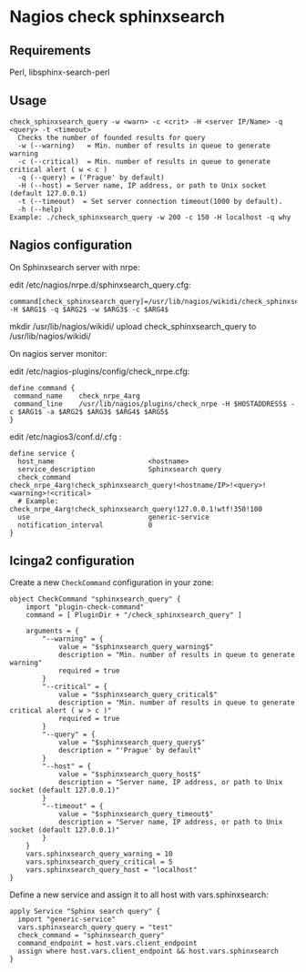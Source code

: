 Nagios check sphinxsearch
=========================

Requirements 
------------
Perl, libsphinx-search-perl

Usage
-----

```
check_sphinxsearch_query -w <warn> -c <crit> -H <server IP/Name> -q <query> -t <timeout>
  Checks the number of founded results for query
  -w (--warning)   = Min. number of results in queue to generate warning
  -c (--critical)  = Min. number of results in queue to generate critical alert ( w < c )
  -q (--query) = ('Prague' by default)
  -H (--host) = Server name, IP address, or path to Unix socket (default 127.0.0.1)
  -t (--timeout)  = Set server connection timeout(1000 by default).
  -h (--help)
Example: ./check_sphinxsearch_query -w 200 -c 150 -H localhost -q why
```

Nagios configuration
--------------------

On Sphinxsearch server with nrpe:

edit /etc/nagios/nrpe.d/sphinxsearch_query.cfg:
  
```
command[check_sphinxsearch_query]=/usr/lib/nagios/wikidi/check_sphinxsearch_query -H $ARG1$ -q $ARG2$ -w $ARG3$ -c $ARG4$
```

mkdir /usr/lib/nagios/wikidi/
upload check_sphinxsearch_query to /usr/lib/nagios/wikidi/

On nagios server monitor:

edit /etc/nagios-plugins/config/check_nrpe.cfg:
  
```
define command {
 command_name    check_nrpe_4arg
 command_line    /usr/lib/nagios/plugins/check_nrpe -H $HOSTADDRESS$ -c $ARG1$ -a $ARG2$ $ARG3$ $ARG4$ $ARG5$
}
```

edit /etc/nagios3/conf.d/<servername>.cfg :

```
define service {
  host_name                       <hostname>
  service_description             Sphinxsearch query
  check_command                   check_nrpe_4arg!check_sphinxsearch_query!<hostname/IP>!<query>!<warning>!<critical>
  # Example:             			check_nrpe_4arg!check_sphinxsearch_query!127.0.0.1!wtf!350!100
  use                             generic-service
  notification_interval           0
}
```

Icinga2 configuration
---------------------

Create a new `CheckCommand` configuration in your zone:

```
object CheckCommand "sphinxsearch_query" {
    import "plugin-check-command"
    command = [ PluginDir + "/check_sphinxsearch_query" ]

    arguments = {
        "--warning" = {
            value = "$sphinxsearch_query_warning$"
            description = "Min. number of results in queue to generate warning"
            required = true
        }
        "--critical" = {
            value = "$sphinxsearch_query_critical$"
            description = "Min. number of results in queue to generate critical alert ( w > c )"
            required = true
        }
        "--query" = {
            value = "$sphinxsearch_query_query$"
            description = "'Prague' by default"
        }
        "--host" = {
            value = "$sphinxsearch_query_host$"
            description = "Server name, IP address, or path to Unix socket (default 127.0.0.1)"
        }
        "--timeout" = {
            value = "$sphinxsearch_query_timeout$"
            description = "Server name, IP address, or path to Unix socket (default 127.0.0.1)"
        }
    }
    vars.sphinxsearch_query_warning = 10
    vars.sphinxsearch_query_critical = 5
    vars.sphinxsearch_query_host = "localhost"
}
```

Define a new service and assign it to all host with vars.sphinxsearch:
```
apply Service "Sphinx search query" {
  import "generic-service"
  vars.sphinxsearch_query_query = "test"
  check_command = "sphinxsearch_query"
  command_endpoint = host.vars.client_endpoint
  assign where host.vars.client_endpoint && host.vars.sphinxsearch
}
```

